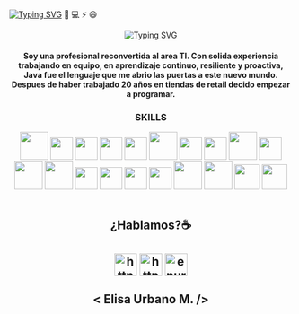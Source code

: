 
<a href="https://git.io/typing-svg"><img src="https://readme-typing-svg.demolab.com?font=Mathiew+Thay&duration=4999&pause=1000&color=3A153B&background=7CD3DF00&width=435&lines=Hola+soy+Elisa+Urbano;desarrolladora+full+stack" alt="Typing SVG" /></a> 👋
 💻 ⚡ 😄

<!DOCTYPE html>
<head>
<html lang="en" data-color-mode="auto" data-light-theme="light_tritanopia" data-dark-theme="dark_high_contrast" data-a11y-animated-images="system">
  <meta charset="UTF-8">
  <meta http-equiv="X-UA-Compatible" content="IE=edge">
  <meta name="viewport" content="width=device-width, initial-scale=1.0">
  <link rel="stylesheet" href="https://use.fontawesome.com/releases/v6.1.1/css/all.css"
    integrity="sha384-/frq1SRXYH/bSyou/HUp/hib7RVN1TawQYja658FEOodR/FQBKVqT9Ol+Oz3Olq5" crossorigin="anonymous">
  <link  href="https://fonts.googleapis.com/css2?family=Lobster&family=Lobster+Two&family=Open+Sans:wght@300&family=Poppins:wght@200;300;600&family=Roboto:wght@300&display=swap"
    rel="stylesheet">
    <link rel="preconnect" href="https://fonts.googleapis.com">
    <link rel="preconnect" href="https://fonts.gstatic.com" crossorigin>
    <link href="https://fonts.googleapis.com/css2?family=Plus+Jakarta+Sans&display=swap" rel="stylesheet">
  <link href="https://cdn.jsdelivr.net/npm/bootstrap@5.0.2/dist/css/bootstrap.min.css" rel="stylesheet"
    integrity="sha384-EVSTQN3/azprG1Anm3QDgpJLIm9Nao0Yz1ztcQTwFspd3yD65VohhpuuCOmLASjC" crossorigin="anonymous">
  <link rel="stylesheet" href="assets/css/style.css">
<!--  <script crossorigin="anonymous" defer="defer" type="application/javascript" src="https://app.embed.im/snow.js"></script> -->
</head>
  <header class="header">
     <nav id="menu" class="navbar fixed-top navbar-expand-lg ">
      <div class="container">
        <a href="https://linkedin.com/in/enurbanomz"></a>
        </nav>
       <div class="container border-top  mt-5 position-relative" id="skills">
    <a href="https://git.io/typing-svg"><img src="https://readme-typing-svg.demolab.com?font=Fira+Code&pause=1000&color=56D2D4&width=435&lines=Hola+Soy+Elisa+Urbano+%F0%9F%91%8B!;Desarrolladora+Full+Stack+Java" alt="Typing SVG" /></a>
        <div class="container border-top  mt-5 position-relative" id="skills"> 
        <div class="row align-items-center">
  <!--          <div align="center" class="col-md-6 col-12 style="background-image: linear-gradient(to bottom,
 rgba(0, 0,0, 0.5),rgba(0, 0, 255, 0.5)),url("https://user-images.githubusercontent.com/103292411/215237476-07f52cf1-e368-4120-a17b-d1ab6e8a1261.jpg");
 position-relative"> <p align="center" width="300">  
   <img align="center" width="200"  src="https://user-images.githubusercontent.com/103292411/213324702-2049d376-6883-4f64-843e-48e286e69eef.png" />  
   <h1 align="center">¡Hey 👋! Soy Elisa Urbano 👨🏻‍💻</h1> -->
</p>
            </div>
          <h4 align="center"> Soy una profesional reconvertida al area TI. Con solida experiencia
          trabajando en equipo, en aprendizaje continuo, resiliente y proactiva,
           Java fue el lenguaje que me abrio las puertas a este nuevo mundo.
           Despues de haber trabajado 20 años en tiendas de retail decido empezar a programar. 
         </h4>
           <div class="col-sm-6 col-12 ">
     </div>
         <div class="container col-12 text-center" id="certificaciones">
    <h3 align="center">SKILLS</h3> 
     <img src="https://cdn.icon-icons.com/icons2/81/PNG/96/java_15498.png" id="icon" height="50"></i>
      <img src="https://cdn-icons-png.flaticon.com/128/5968/5968292.png" id="icon" height="40"></i>
     <img src="https://cdn-icons-png.flaticon.com/128/1051/1051277.png" id="icon" height="40"></i>
     <img src="https://cdn.icon-icons.com/icons2/2415/PNG/96/bootstrap_plain_logo_icon_146619.png" id="icon" height="40"></i>
     <img src="https://user-images.githubusercontent.com/103292411/204978042-e451daa5-2110-4624-8389-31ab20487784.png" id="icon" height="40"></i>
     <img src="https://cdn.icon-icons.com/icons2/3053/PNG/96/postman_macos_bigsur_icon_189815.png" id="icon" height="50"></i>
     <img src="https://user-images.githubusercontent.com/103292411/204980150-37054a52-a3a8-4cec-9bc2-8b8e0caecbec.png" id="icon" height="40"></i>
     <img src="https://uxwing.com/wp-content/themes/uxwing/download/brands-and-social-media/postgresql-icon.png" id="icon" height="40"></i>
     <img src="https://cdn.icon-icons.com/icons2/2107/PNG/96/file_type_python_icon_130221.png" id=icon height="50"></i>
     <img src="https://miro.medium.com/max/325/1*zzvdRmHGGXONZpuQ2FeqsQ.png" id="icon" height="40"></i>
     <img src="https://cdn.icon-icons.com/icons2/2107/PNG/96/file_type_vue_icon_130078.png" id="icon" height="50"></i>
     <img src="https://cdn.icon-icons.com/icons2/2107/PNG/96/file_type_django_icon_130645.png" id="icon" height="50"></i>
     <img src="https://cdn.icon-icons.com/icons2/2699/PNG/96/mongodb_logo_icon_170943.png" id="icon" height="40"></i>
     <img src="https://hadrienj.github.io/assets/images/icons/heroku.png" id="icon" height="40"></i>
     <img src="https://user-images.githubusercontent.com/674621/71187801-14e60a80-2280-11ea-94c9-e56576f76baf.png" id="icon" height="40"></i>
     <img src="https://testautomation.dev/wp-content/uploads/2020/09/eclipse-ide-icon.png" id="icon" height="40"></i>
     <img src="https://cdn.icon-icons.com/icons2/3053/PNG/96/intellij_macos_bigsur_icon_190061.png" id="icon" height="50"></i>
     <img src="https://cdn.icon-icons.com/icons2/3053/PNG/96/intellij_pycharm_macos_bigsur_icon_190055.png" id="icon" height="50"></i>
     <img src="https://img.icons8.com/?size=48&id=oROcPah5ues6&format=png" id="icon" height="45"></i>
     <img src="https://static-00.iconduck.com/assets.00/node-js-icon-454x512-nztofx17.png" id="icon"height="45"></i></div>
<br>
    </div>
    <h2 > ¿Hablamos?☕️<h2/>
      <a href="https://linkedin.com/in/enurbanomz" target="blank"><img align="center" src="https://cdn-icons-png.flaticon.com/128/3938/3938061.png" alt="https://linkedin.com/in/enurbanomz"  height="40" /></a>
       <a href="https://portafolio-js23.vercel.app" target="blank"><img align="center"
       src="https://cdn-icons-png.flaticon.com/512/6899/6899238.png" id="icon" alt="https://portpolio2022.vercel.app/" height="40"></a>
    <a href="mailto:enurbanom@outlook.com " target="blank"><img align="center" src="https://cdn-icons-png.flaticon.com/128/3349/3349258.png" alt="enurbanom@outlook.com"  height="40" /></a>

 <h2 class="text-center ">< Elisa Urbano M. /></h2>
  </body>
</html>
          
           
        

<!--
**eurbano5090/eurbano5090** is a ✨ _special_ ✨ repository because its `README.md` (this file) appears on your GitHub profile.

Here are some ideas to get you started:

- 🔭 I’m currently working on ...
- 🌱 I’m currently learning ...
- 👯 I’m looking to collaborate on ...
- 🤔 I’m looking for help with ...
- 💬 Ask me about ...
- 📫 How to reach me: ...
- 😄 Pronouns: ...
- ⚡ Fun fact: ...
-->
